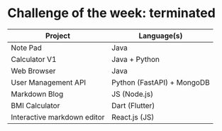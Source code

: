# Challenge of the week: terminated


| Project |  Language(s)|
|-----|-----|
| Note Pad | Java |
| Calculator V1 | Java + Python|
| Web Browser | Java |
| User Management API | Python (FastAPI) + MongoDB|
| Markdown Blog| JS (Node.js) |
| BMI Calculator | Dart (Flutter) |
| Interactive markdown editor | React.js (JS)|
